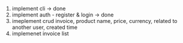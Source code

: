 1. implement cli -> done
2. implement auth - register & login -> done
3. imeplement crud invoice, product name, price, currency, related to another user, created time
4. implemenet invoice list
